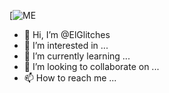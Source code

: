 [![ME]()


- 👋 Hi, I’m @ElGlitches
- 👀 I’m interested in ...
- 🌱 I’m currently learning ...
- 💞️ I’m looking to collaborate on ...
- 📫 How to reach me ...

<!---
ElGlitches/ElGlitches is a ✨ special ✨ repository because its `README.md` (this file) appears on your GitHub profile.
You can click the Preview link to take a look at your changes.
--->





